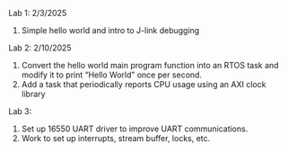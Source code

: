 Lab 1: 2/3/2025
1. Simple hello world and intro to J-link debugging

Lab 2: 2/10/2025
1. Convert the hello world main program function into an RTOS task and modify it to print
“Hello World” once per second.
2. Add a task that periodically reports CPU usage using an AXI clock library

Lab 3: 
1. Set up 16550 UART driver to improve UART communications.
2. Work to set up interrupts, stream buffer, locks, etc. 